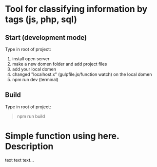 #  Tool for classifying information by tags (js, php, sql)

## Start (development mode)
Type in root of project:
1. install open server
2. make a new domen folder and add project files
3. add your local domen
4. changed "localhost.x" (gulpfile.js/function watch) on the local domen
5. npm run dev (terminal)

## Build
Type in root of project:
> npm run build

# Simple function using here. Description
text text text...
